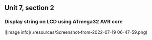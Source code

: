 ## Unit 7, section 2
### Display string on LCD using ATmega32 AVR core

![image info](./resources/Screenshot-from-2022-07-19 06-47-59.png)
